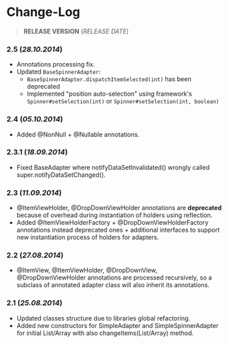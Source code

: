 Change-Log
===============

> **RELEASE VERSION** (<i>RELEASE DATE</i>)

### **2.5** (<i>28.10.2014</i>) ###
- Annotations processing fix.
- Updated `BaseSpinnerAdapter`:
    - `BaseSpinnerAdapter.dispatchItemSelected(int)` has been deprecated
    - Implemented "position auto-selection" using framework's `Spinner#setSelection(int)` or `Spinner#setSelection(int, boolean)`

### **2.4** (<i>05.10.2014</i>) ###
- Added @NonNull + @Nullable annotations.

### **2.3.1** (<i>18.09.2014</i>) ###
- Fixed BaseAdapter where notifyDataSetInvalidated() wrongly called super.notifyDataSetChanged().

### **2.3** (<i>11.09.2014</i>) ###
- @ItemViewHolder, @DropDownViewHolder annotations are **deprecated** because of overhead during
instantiation of holders using reflection.
- Added @ItemViewHolderFactory + @DropDownViewHolderFactory annotations instead deprecated ones +
additional interfaces to support new instantiation process of holders for adapters.

### **2.2** (<i>27.08.2014</i>) ###
- @ItemView, @ItemViewHolder, @DropDownView, @DropDownViewHolder annotations are processed recursively, 
so a subclass of annotated adapter class will also inherit its annotations.

### **2.1** (<i>25.08.2014</i>) ###
- Updated classes structure due to libraries global refactoring.
- Added new constructors for SimpleAdapter and SimpleSpinnerAdapter for initial List/Array with also 
changeItems(List/Array) method.